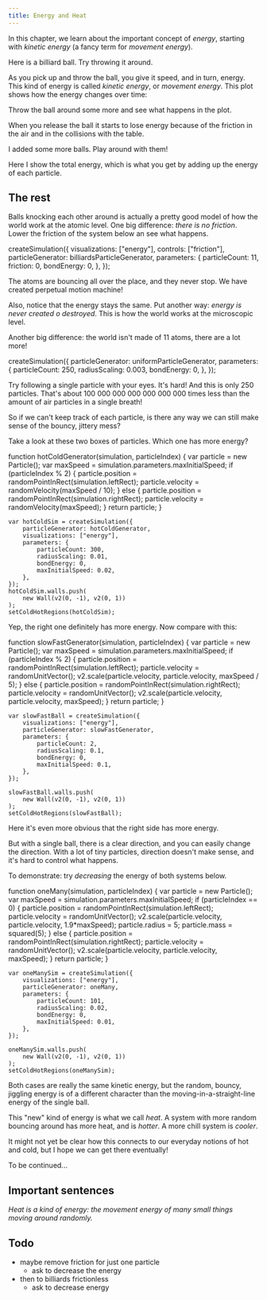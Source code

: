 ```yaml
---
title: Energy and Heat
---
```


In this chapter, we learn about the important concept of _energy_, starting with _kinetic energy_ (a fancy term for _movement energy_).

<div class="page">
<script>
    var singleEnergySim = createSimulation({
        width: 400,
        height: 400,
        initialize: function(simulation) {

            copyObject(simulation.parameters, {
                radiusScaling: 0.1,
                friction: 0.1,
                coefficientOfRestitution: 0.7,
            });

            addParticle(simulation, new Particle())
        }
    });
</script>

<div class="stepLog twoColumn">
Here is a billiard ball. Try throwing it around.

<script>
	cue({
		confirmationDelay: 1,
		condition: function () {
			var speed = v2.magnitude(singleEnergySim.particles[0].velocity);
			return (speed > 0.5);
		},
	});
</script>

As you pick up and throw the ball, you give it speed, and in turn, energy. This kind of energy is called
_kinetic energy_, or _movement energy_. This plot shows how the energy changes over time:

<script>
	var energyLog = createTimeLog({range: 50});
	createGraphHere({
		update: graph => {
			var energy = singleEnergySim.particles.reduce((acc, p) => acc + p.potentialEnergy + p.kineticEnergy, 0);
			addToLog(energyLog, singleEnergySim.time, {energy: energy});
			addCurve(graph, {x: energyLog.time, y: energyLog.data.energy});
			addAxes(graph, {x: arrayLast(energyLog.time) - energyLog.range, y: 0});
		}
	});
</script>

Throw the ball around some more and see what happens in the plot.

<script>
	cue({
		confirmationDelay: 2,
		condition: function () {
			return (singleEnergySim.particles[0].kineticEnergy > 0.5);
		},
	});
</script>

When you release the ball it starts to lose energy because of the friction in the air and in the collisions with the table.
</div>
<div class="twoColumn">
<script>
	insertHere(singleEnergySim.div);
</script>
</div>
</div>




<div class="page">
<script>
    var totalEnergySim = createSimulation({
        width: 400,
        height: 400,
        initialize: function(simulation) {

            copyObject(simulation.parameters, {
                radiusScaling: 0.1,
                friction: 0.1,
                coefficientOfRestitution: 0.7,
            });

            var particleCount = 11;
            for (var i = 0; i < particleCount; i++) {
            	var particle = new Particle();
            	particle.position = billiardsPosition(simulation, i);
            	addParticle(simulation, particle);
            }
        }
    });
</script>
<div class="stepLog twoColumn">
I added some more balls. Play around with them!

<script>
	cue({
		delay: 2,
		condition: function () {
			var speed = v2.magnitude(totalEnergySim.particles[0].velocity);
			return (speed > 1);
		},
	});
</script>

Here I show the total energy, which is what you get by adding up the energy of each particle.

<script>
	// TODO: one color for each particle
	var totalEnergyLog = createTimeLog({range: 50});
	createGraphHere({
		update: graph => {
			var energy = totalEnergySim.particles.reduce((acc, p) => acc + p.potentialEnergy + p.kineticEnergy, 0);
			addToLog(totalEnergyLog, totalEnergySim.time, {energy: energy});
			addCurve(graph, {x: totalEnergyLog.time, y: totalEnergyLog.data.energy});
			addAxes(graph, {x: arrayLast(totalEnergyLog.time) - totalEnergyLog.range, y: 0});
		}
	});
</script>
</div>
<div class="twoColumn">
<script>
	insertHere(totalEnergySim.div);
</script>
</div>
</div>


<script>
	initChapter();
</script>













## The rest

Balls knocking each other around is actually a pretty good model of how the world work at the atomic level.
One big difference: _there is no friction_. Lower the friction of the system below an see what happens.

<cript>
    createSimulation({
        visualizations: ["energy"],
        controls: ["friction"],
        particleGenerator: billiardsParticleGenerator,
        parameters: {
            particleCount: 11,
            friction: 0,
            bondEnergy: 0,
        },
    });
</cript>

The atoms are bouncing all over the place, and they never stop. We have created  perpetual motion machine!

Also, notice that the energy stays the same. Put another way: _energy is never created o destroyed_. This is how the world works at the microscopic level.

Another big difference: the world isn't made of 11 atoms, there are a lot more!

<cript>
    createSimulation({
        particleGenerator: uniformParticleGenerator,
        parameters: {
            particleCount: 250,
            radiusScaling: 0.003,
            bondEnergy: 0,
        },
    });
</cript>

Try following a single particle with your eyes. It's hard! 
And this is only 250 particles. That's about 100 000 000 000 000 000 000 times less than the amount of air particles in a single breath!

So if we can't keep track of each particle, is there any way we can still make sense of the bouncy, jittery mess?

Take a look at these two boxes of particles. Which one has more energy?

<cript>
    function hotColdGenerator(simulation, particleIndex)
    {
        var particle = new Particle();
        var maxSpeed = simulation.parameters.maxInitialSpeed;
        if (particleIndex % 2)
        {
            particle.position = randomPointInRect(simulation.leftRect);
            particle.velocity = randomVelocity(maxSpeed / 10);
        }
        else
        {
            particle.position = randomPointInRect(simulation.rightRect);
            particle.velocity = randomVelocity(maxSpeed);
        }
        return particle;
    }

    var hotColdSim = createSimulation({
        particleGenerator: hotColdGenerator,
        visualizations: ["energy"],
        parameters: {
            particleCount: 300,
            radiusScaling: 0.01,
            bondEnergy: 0,
            maxInitialSpeed: 0.02,
        },
    });
    hotColdSim.walls.push(
        new Wall(v2(0, -1), v2(0, 1))
    );
    setColdHotRegions(hotColdSim);

</cript>

Yep, the right one definitely has more energy. Now compare with this:

<cript>
    function slowFastGenerator(simulation, particleIndex)
    {
        var particle = new Particle();
        var maxSpeed = simulation.parameters.maxInitialSpeed;
        if (particleIndex % 2)
        {
            particle.position = randomPointInRect(simulation.leftRect);
            particle.velocity = randomUnitVector();
            v2.scale(particle.velocity, particle.velocity, maxSpeed / 5);
        }
        else
        {
            particle.position = randomPointInRect(simulation.rightRect);
            particle.velocity = randomUnitVector();
            v2.scale(particle.velocity, particle.velocity, maxSpeed);
        }
        return particle;
    }

    var slowFastBall = createSimulation({
        visualizations: ["energy"],
        particleGenerator: slowFastGenerator,
        parameters: {
            particleCount: 2,
            radiusScaling: 0.1,
            bondEnergy: 0,
            maxInitialSpeed: 0.1,
        },
    });

    slowFastBall.walls.push(
        new Wall(v2(0, -1), v2(0, 1))
    );
    setColdHotRegions(slowFastBall);
</cript>

Here it's even more obvious that the right side has more energy.

But with a single ball, there is a clear direction, and you can easily change the direction. With a lot of tiny particles, direction doesn't make sense, and it's hard to control what happens.

To demonstrate: try _decreasing_ the energy of both systems below.

<cript>
    function oneMany(simulation, particleIndex)
    {
        var particle = new Particle();
        var maxSpeed = simulation.parameters.maxInitialSpeed;
        if (particleIndex == 0)
        {
            particle.position = randomPointInRect(simulation.leftRect);
            particle.velocity = randomUnitVector();
            v2.scale(particle.velocity, particle.velocity, 1.9*maxSpeed);
            particle.radius = 5;
            particle.mass = squared(5);
        }
        else
        {
            particle.position = randomPointInRect(simulation.rightRect);
            particle.velocity = randomUnitVector();
            v2.scale(particle.velocity, particle.velocity, maxSpeed);
        }
        return particle;
    }

    var oneManySim = createSimulation({
        visualizations: ["energy"],
        particleGenerator: oneMany,
        parameters: {
            particleCount: 101,
            radiusScaling: 0.02,
            bondEnergy: 0,
            maxInitialSpeed: 0.01,
        },
    });

    oneManySim.walls.push(
        new Wall(v2(0, -1), v2(0, 1))
    );
    setColdHotRegions(oneManySim);
</cript>

Both cases are really the same kinetic energy, but the random, bouncy, jiggling energy is of a different character than the moving-in-a-straight-line energy of the single ball.

This "new" kind of energy is what we call _heat_. A system with more random bouncing around has more heat, and is _hotter_. A more chill system is _cooler_.

It might not yet be clear how this connects to our everyday notions of hot and cold, but I hope we can get there eventually!

To be continued...


## Important sentences

_Heat is a kind of energy: the movement energy of many small things moving around randomly._


## Todo

* maybe remove friction for just one particle
    * ask to decrease the energy
* then to billiards frictionless
    * ask to decrease energy
